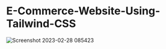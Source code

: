 # E-Commerce-Website-Using-Tailwind-CSS

![Screenshot 2023-02-28 085423](https://user-images.githubusercontent.com/105049588/221876708-5b10dfed-3d00-4298-8fb2-c9a90288974e.png)

